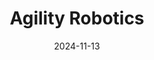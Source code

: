 ---  
layout: startup_page  
title: "Agility Robotics"  
id: "agilityrobotics.com"  
permalink: "/agilityroboticsagilityrobotics.com11132024/"  
website: "https://www.agilityrobotics.com/"  
funding_round: "Strategic Investment"  
funding_amount: ""  
investors: "Schaeffler"  
about: "Agility Robotics creates Digit, a bipedal Mobile Manipulation Robot (MMR) designed for work. The company's mission is to build robot partners that augment the human workforce, enabling humans to focus on more human tasks. Digit is a multi-purpose, human-centric robot designed for diverse operational environments."  
markets: "Robotics, Manufacturing, Logistics, Industrial Engineering, Mechanical Engineering"  
hq: "Tangent, Oregon, United States"  
founded_year: "2015"  
linkedin: "https://www.linkedin.com/company/agilityrobotics"  
twitter: "https://twitter.com/agilityrobotics"  
instagram: ""  
facebook: "https://www.facebook.com/agilityrobotics"  
crunchbase: "https://www.crunchbase.com/organization/agility-robotics"  
pitchbook: "https://pitchbook.com/profiles/company/171265-96"  

date_display: "13-Nov-2024"  
date: "2024-11-13"

# SEO Optimization  
meta_title: "Agility Robotics - Strategic Investment"  
meta_description: "Agility Robotics, Agility Robotics creates Digit, a bipedal Mobile Manipulation Robot (MMR) designed for work. The company's mission is to build robot partners that aug..."  
meta_keywords: "Agility Robotics, Robotics, Manufacturing, Logistics, Industrial Engineering, Mechanical Engineering, Strategic Investment funding"  
canonical_url: "https://startup.projectstartups.com/agilityroboticsagilityrobotics.com11132024/"  
---
